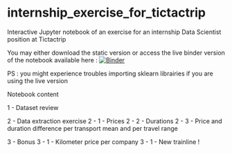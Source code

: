 # internship_exercise_for_tictactrip
Interactive Jupyter notebook of an exercise for an internship Data Scientist position at Tictactrip

You may either download the static version or access the live binder version of the notebook available here :
[![Binder](https://mybinder.org/badge_logo.svg)](https://mybinder.org/v2/gh/G4nnesh/internship_exercise_for_tictactrip/main?filepath=tictactrip_internship_exercise_El_Mehdi_CHOUHAM.ipynb)

PS : you might experience troubles importing sklearn librairies if you are using the live version

Notebook content

1 - Dataset review

2 - Data extraction exercise
  2 - 1 - Prices
  2 - 2 - Durations
  2 - 3 - Price and duration difference per transport mean and per travel range
  
3 - Bonus
  3 - 1 - Kilometer price per company
  3 - 1 - New trainline !

